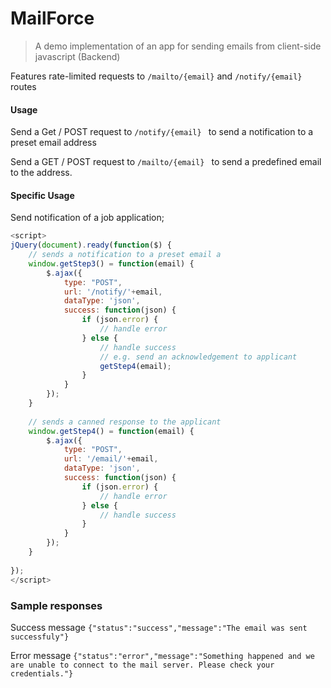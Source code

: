 # MailForce

> A demo implementation of an app for sending emails from client-side javascript (Backend)

Features rate-limited requests to ``` /mailto/{email} ``` and ``` /notify/{email} ``` routes

#### Usage
Send a Get / POST request to ```/notify/{email} ``` to send a notification to a preset email address

Send a GET / POST request to ```/mailto/{email} ``` to send a predefined email to the address.

#### Specific Usage
Send notification of a job application;
```javascript 
<script>
jQuery(document).ready(function($) {
    // sends a notification to a preset email a
    window.getStep3() = function(email) {
        $.ajax({
            type: "POST",
            url: '/notify/'+email,
            dataType: 'json',
            success: function(json) {
                if (json.error) {
                    // handle error
                } else {
                    // handle success
                    // e.g. send an acknowledgement to applicant
                    getStep4(email);
                }
            }
        });
    }
    
    // sends a canned response to the applicant
    window.getStep4() = function(email) {
        $.ajax({
            type: "POST",
            url: '/email/'+email,
            dataType: 'json',
            success: function(json) {
                if (json.error) {
                    // handle error
                } else {
                    // handle success
                }
            }
        });
    }
    
});
</script>
```

### Sample responses
Success message
```{"status":"success","message":"The email was sent successfuly"}```

Error message
```{"status":"error","message":"Something happened and we are unable to connect to the mail server. Please check your credentials."}```